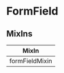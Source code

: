 # FormField

## MixIns

<!-- @vuese:FormField:mixIns:start -->
|MixIn|
|---|
|formFieldMixin|

<!-- @vuese:FormField:mixIns:end -->


